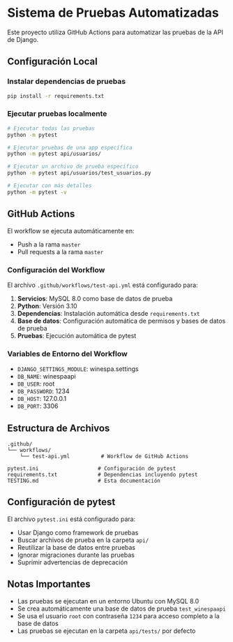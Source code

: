 # Sistema de Pruebas Automatizadas

Este proyecto utiliza GitHub Actions para automatizar las pruebas de la API de Django.

## Configuración Local

### Instalar dependencias de pruebas
```bash
pip install -r requirements.txt
```

### Ejecutar pruebas localmente
```bash
# Ejecutar todas las pruebas
python -m pytest

# Ejecutar pruebas de una app específica
python -m pytest api/usuarios/

# Ejecutar un archivo de prueba específico
python -m pytest api/usuarios/test_usuarios.py

# Ejecutar con más detalles
python -m pytest -v
```

## GitHub Actions

El workflow se ejecuta automáticamente en:
- Push a la rama `master`
- Pull requests a la rama `master`

### Configuración del Workflow

El archivo `.github/workflows/test-api.yml` está configurado para:

1. **Servicios**: MySQL 8.0 como base de datos de prueba
2. **Python**: Versión 3.10
3. **Dependencias**: Instalación automática desde `requirements.txt`
4. **Base de datos**: Configuración automática de permisos y bases de datos de prueba
5. **Pruebas**: Ejecución automática de pytest

### Variables de Entorno del Workflow

- `DJANGO_SETTINGS_MODULE`: winespa.settings
- `DB_NAME`: winespaapi
- `DB_USER`: root
- `DB_PASSWORD`: 1234
- `DB_HOST`: 127.0.0.1
- `DB_PORT`: 3306

## Estructura de Archivos

```
.github/
└── workflows/
    └── test-api.yml          # Workflow de GitHub Actions

pytest.ini                   # Configuración de pytest
requirements.txt             # Dependencias incluyendo pytest
TESTING.md                   # Esta documentación
```

## Configuración de pytest

El archivo `pytest.ini` está configurado para:
- Usar Django como framework de pruebas
- Buscar archivos de prueba en la carpeta `api/`
- Reutilizar la base de datos entre pruebas
- Ignorar migraciones durante las pruebas
- Suprimir advertencias de deprecación

## Notas Importantes

- Las pruebas se ejecutan en un entorno Ubuntu con MySQL 8.0
- Se crea automáticamente una base de datos de prueba `test_winespaapi`
- Se usa el usuario `root` con contraseña `1234` para acceso completo a la base de datos
- Las pruebas se ejecutan en la carpeta `api/tests/` por defecto
